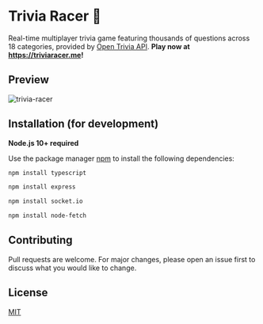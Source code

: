 # Trivia Racer 🏁

Real-time multiplayer trivia game featuring thousands of questions across 18 categories, provided by [Open Trivia API](https://opentdb.com/api_config.php). **Play now at https://triviaracer.me!**

## Preview
![trivia-racer](client/images/trivia-racer.gif)

## Installation (for development)
**Node.js 10+ required**

Use the package manager [npm](https://www.npmjs.com) to install the following dependencies: 

```bash
npm install typescript
```
```bash
npm install express
```
```bash
npm install socket.io
```
```bash
npm install node-fetch
```

## Contributing
Pull requests are welcome. For major changes, please open an issue first to discuss what you would like to change.

## License
[MIT](https://choosealicense.com/licenses/mit/)
